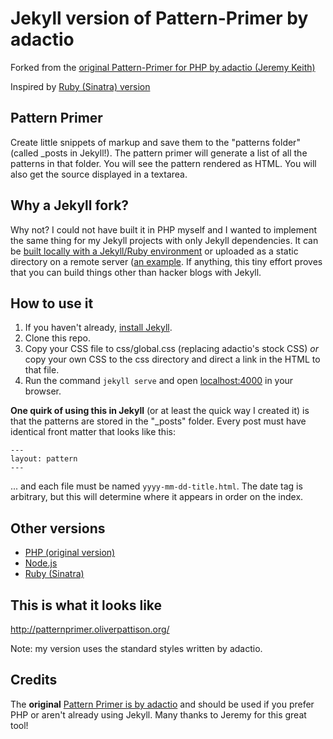 # Jekyll version of Pattern-Primer by adactio

Forked from the [original Pattern-Primer for PHP by adactio (Jeremy Keith)](https://github.com/adactio/Pattern-Primer)

Inspired by [Ruby (Sinatra) version](https://github.com/micdijkstra/Pattern-Primer-Ruby)

## Pattern Primer

Create little snippets of markup and save them to the "patterns folder" (called _posts in Jekyll!). The pattern primer will generate a list of all the patterns in that folder. You will see the pattern rendered as HTML. You will also get the source displayed in a textarea.

## Why a Jekyll fork?

Why not? I could not have built it in PHP myself and I wanted to implement the same thing for my Jekyll projects with only Jekyll dependencies. It can be [built locally with a Jekyll/Ruby environment](http://jekyllrb.com/docs/usage/) or uploaded as a static directory on a remote server ([an example](http://patternprimer.oliverpattison.org/). If anything, this tiny effort proves that you can build things other than hacker blogs with Jekyll.

## How to use it

1. If you haven't already, [install Jekyll](http://jekyllrb.com/).
2. Clone this repo.
3. Copy your CSS file to css/global.css (replacing adactio's stock CSS) *or* copy your own CSS to the css directory and direct a link in the HTML to that file.
4. Run the command `jekyll serve` and open <localhost:4000> in your browser.

**One quirk of using this in Jekyll** (or at least the quick way I created it) is that the patterns are stored in the "_posts" folder. Every post must have identical front matter that looks like this:

```
---
layout: pattern
---
```

... and each file must be named `yyyy-mm-dd-title.html`. The date tag is arbitrary, but this will determine where it appears in order on the index.

## Other versions

- [PHP (original version)](https://github.com/adactio/Pattern-Primer)
- [Node.js](https://github.com/beardtwizzle/pattern-primer-on-node)
- [Ruby (Sinatra)](https://github.com/micdijkstra/Pattern-Primer-Ruby)

## This is what it looks like

<http://patternprimer.oliverpattison.org/>

Note: my version uses the standard styles written by adactio.

## Credits

The **original** [Pattern Primer is by adactio](https://github.com/adactio/Pattern-Primer) and should be used if you prefer PHP or aren't already using Jekyll. Many thanks to Jeremy for this great tool!